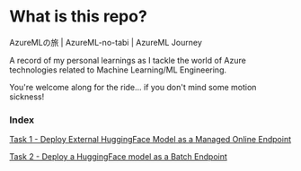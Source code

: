 # What is this repo?

AzureMLの旅 | AzureML-no-tabi | AzureML Journey

A record of my personal learnings as I tackle the world of Azure technologies related to Machine Learning/ML Engineering.

You're welcome along for the ride... if you don't mind some motion sickness!

### Index

[Task 1 - Deploy External HuggingFace Model as a Managed Online Endpoint](./1.deploy-ext-hf-model/README.md)

[Task 2 - Deploy a HuggingFace model as a Batch Endpoint](./2.deploy-batch-hf-model/README.md)


